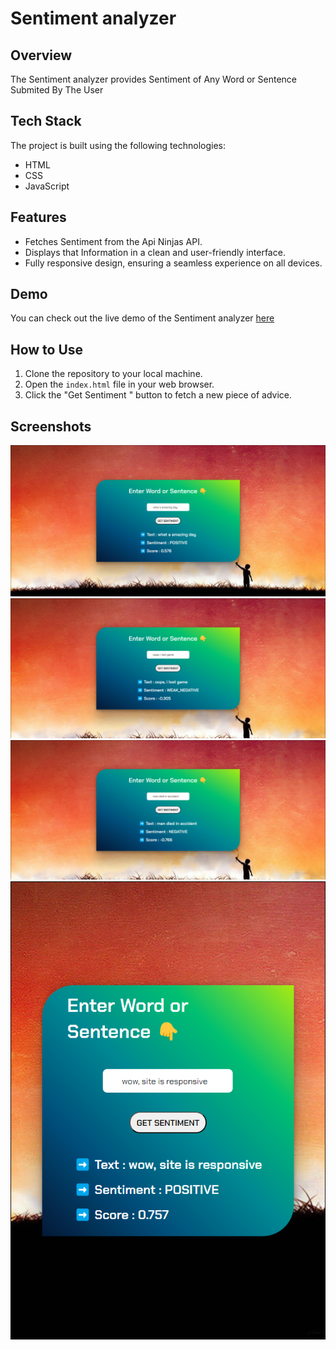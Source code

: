 
# Sentiment analyzer

## Overview

The Sentiment analyzer provides Sentiment of Any Word or Sentence Submited By The User 

## Tech Stack

The project is built using the following technologies:

- HTML
- CSS
- JavaScript

## Features

- Fetches Sentiment from the Api Ninjas API.
- Displays that Information in a clean and user-friendly interface.
- Fully responsive design, ensuring a seamless experience on all devices.

## Demo

You can check out the live demo of the Sentiment analyzer  [here](https://sentiment-analysis-by-mayur.netlify.app/)

## How to Use

1. Clone the repository to your local machine.
2. Open the `index.html` file in your web browser.
3. Click the "Get Sentiment " button to fetch a new piece of advice.

## Screenshots

![Preview 1 ](https://github.com/mayurpatil77/Javascript-API-Projects/blob/main/Project%204%20-%20Sentiment%20Analysis/Assets/Preview%201.jpg?raw=true)
![Preview 2 ](https://github.com/mayurpatil77/Javascript-API-Projects/blob/main/Project%204%20-%20Sentiment%20Analysis/Assets/Preview%202.jpg?raw=true)
![Preview 3 ](https://github.com/mayurpatil77/Javascript-API-Projects/blob/main/Project%204%20-%20Sentiment%20Analysis/Assets/Preview%203.jpg?raw=true)
![Preview 4 ( Mobile ) ](https://github.com/mayurpatil77/Javascript-API-Projects/blob/main/Project%204%20-%20Sentiment%20Analysis/Assets/Mobile%20Preview.jpg?raw=true)

